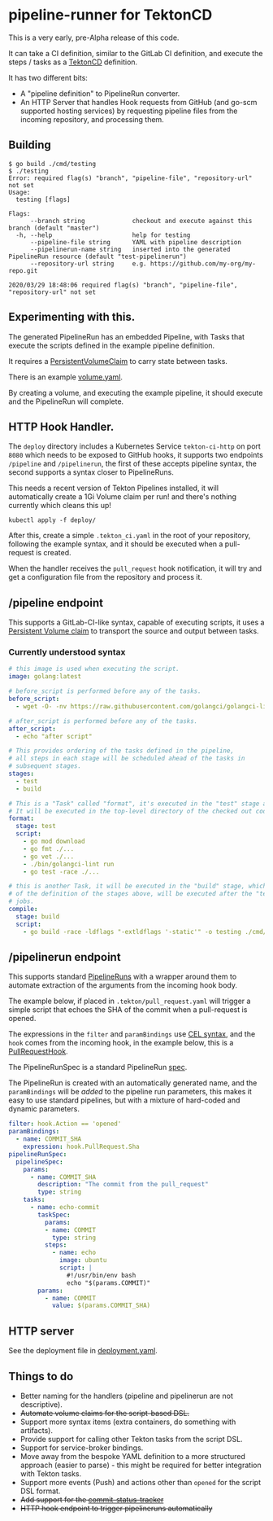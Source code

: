 # pipeline-runner for TektonCD

This is a very early, pre-Alpha release of this code.

It can take a CI definition, similar to the GitLab CI definition, and execute the steps / tasks as a [TektonCD](https://github.com/tektoncd/pipeline) definition.

It has two different bits:

 * A "pipeline definition" to PipelineRun converter.
 * An HTTP Server that handles Hook requests from GitHub (and go-scm supported
   hosting services)  by requesting pipeline files from the incoming repository, and processing them.

## Building

```shell
$ go build ./cmd/testing
$ ./testing
Error: required flag(s) "branch", "pipeline-file", "repository-url" not set
Usage:
  testing [flags]

Flags:
      --branch string             checkout and execute against this branch (default "master")
  -h, --help                      help for testing
      --pipeline-file string      YAML with pipeline description
      --pipelinerun-name string   inserted into the generated PipelineRun resource (default "test-pipelinerun")
      --repository-url string     e.g. https://github.com/my-org/my-repo.git

2020/03/29 18:48:06 required flag(s) "branch", "pipeline-file", "repository-url" not set
```

## Experimenting with this.

The generated PipelineRun has an embedded Pipeline, with Tasks that execute the scripts defined in the example pipeline definition.

It requires a [PersistentVolumeClaim](https://kubernetes.io/docs/concepts/storage/persistent-volumes/#persistentvolumeclaims) to carry state between tasks.

There is an example [volume.yaml](./examples/volume.yaml).

By creating a volume, and executing the example pipeline, it should execute and the PipelineRun will complete.

## HTTP Hook Handler.

The `deploy` directory includes a Kubernetes Service `tekton-ci-http` on port `8080` which needs to be exposed to GitHub hooks, it supports two endpoints `/pipeline` and `/pipelinerun`, the first of these accepts pipeline syntax, the second supports a syntax closer to PipelineRuns.

This needs a recent version of Tekton Pipelines installed, it will automatically create a 1Gi Volume claim per run! and there's nothing currently which cleans this up!

```shell
kubectl apply -f deploy/
```

After this, create a simple `.tekton_ci.yaml` in the root of your repository, following the example syntax, and it should be executed when a pull-request is created.

When the handler receives the `pull_request` hook notification, it will try and
get a configuration file from the repository and process it.

## /pipeline endpoint

This supports a GitLab-CI-like syntax, capable of executing scripts, it uses a [Persistent Volume claim](https://kubernetes.io/docs/concepts/storage/persistent-volumes/#persistentvolumeclaims) to transport the source and output between tasks.

### Currently understood syntax

```yaml
# this image is used when executing the script.
image: golang:latest

# before_script is performed before any of the tasks.
before_script:
  - wget -O- -nv https://raw.githubusercontent.com/golangci/golangci-lint/master/install.sh | sh -s v1.24.0

# after_script is performed before any of the tasks.
after_script:
  - echo "after script"

# This provides ordering of the tasks defined in the pipeline,
# all steps in each stage will be scheduled ahead of the tasks in
# subsequent stages.
stages:
  - test
  - build

# This is a "Task" called "format", it's executed in the "test" stage above.
# It will be executed in the top-level directory of the checked out code.
format:
  stage: test
  script:
    - go mod download
    - go fmt ./...
    - go vet ./...
    - ./bin/golangci-lint run
    - go test -race ./...

# this is another Task, it will be executed in the "build" stage, which because
# of the definition of the stages above, will be executed after the "test" stage
# jobs.
compile:
  stage: build
  script:
    - go build -race -ldflags "-extldflags '-static'" -o testing ./cmd/github-tool
```

## /pipelinerun endpoint

This supports standard [PipelineRuns](https://github.com/tektoncd/pipeline/blob/master/docs/pipelineruns.md) with a wrapper around them to automate extraction of the arguments from the incoming hook body.

The example below, if placed in `.tekton/pull_request.yaml` will trigger a simple script that echoes the SHA of the commit when a pull-request is opened.

The expressions in the `filter` and `paramBindings` use [CEL syntax](https://github.com/google/cel-go), and the `hook` comes from the incoming hook, in the example below, this is a [PullRequestHook](https://github.com/jenkins-x/go-scm/blob/master/scm/webhook.go#L251).

The PipelineRunSpec is a standard PipelineRun [spec](https://github.com/tektoncd/pipeline/blob/master/docs/pipelineruns.md#syntax).

The PipelineRun is created with an automatically generated name, and the `paramBindings` will be _added_ to the pipeline run parameters, this makes it easy to use standard pipelines, but with a mixture of hard-coded and dynamic parameters.

```yaml
filter: hook.Action == 'opened'
paramBindings:
  - name: COMMIT_SHA
    expression: hook.PullRequest.Sha
pipelineRunSpec:
  pipelineSpec:
    params:
      - name: COMMIT_SHA
        description: "The commit from the pull_request"
        type: string
    tasks:
      - name: echo-commit
        taskSpec:
          params:
          - name: COMMIT
            type: string
          steps:
            - name: echo
              image: ubuntu
              script: |
                #!/usr/bin/env bash
                echo "$(params.COMMIT)"
        params:
          - name: COMMIT
            value: $(params.COMMIT_SHA)
```

## HTTP server

See the deployment file in [deployment.yaml](./deploy/deployment.yaml).

## Things to do

 * Better naming for the handlers (pipeline and pipelinerun are not
   descriptive).
 * ~~Automate volume claims for the script-based DSL.~~
 * Support more syntax items (extra containers, do something with artifacts).
 * Provide support for calling other Tekton tasks from the script DSL.
 * Support for service-broker bindings.
 * Move away from the bespoke YAML definition to a more structured approach
   (easier to parse) - this might be required for better integration with Tekton
   tasks.
 * Support more events (Push) and actions other than `opened` for the script DSL format.
 * ~~Add support for the [commit-status-tracker](https://github.com/tektoncd/experimental/tree/master/commit-status-tracker)~~
 * ~~HTTP hook endpoint to trigger pipelineruns automatically~~

